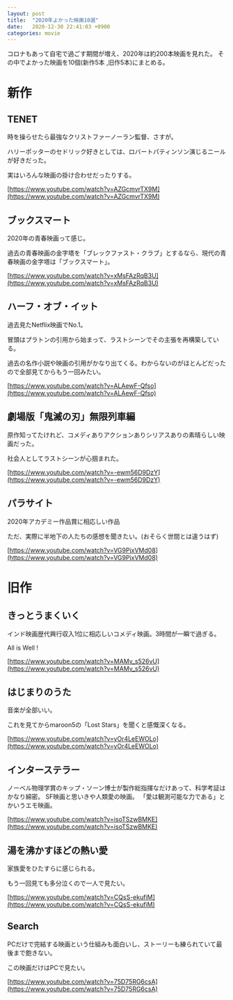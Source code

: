 ```yaml
---
layout: post
title:  "2020年よかった映画10選"
date:   2020-12-30 22:41:03 +0900
categories: movie
---
```



コロナもあって自宅で過ごす期間が増え、2020年は約200本映画を見れた。
その中でよかった映画を10個(新作5本 ,旧作5本)にまとめる。

# 新作

## TENET

時を操らせたら最強なクリストファーノーラン監督、さすが。

ハリーポッターのセドリック好きとしては、ロバートパティンソン演じるニールが好きだった。

実はいろんな映画の掛け合わせだったりする。

[https://www.youtube.com/watch?v=AZGcmvrTX9M](https://www.youtube.com/watch?v=AZGcmvrTX9M)

## ブックスマート

2020年の青春映画って感じ。

過去の青春映画の金字塔を「ブレックファスト・クラブ」とするなら、現代の青春映画の金字塔は「ブックスマート」。

[https://www.youtube.com/watch?v=xMsFAzRqB3U](https://www.youtube.com/watch?v=xMsFAzRqB3U)

## ハーフ・オブ・イット

過去見たNetflix映画でNo.1。

冒頭はプラトンの引用から始まって、ラストシーンでその主張を再構築している。

過去の名作小説や映画の引用がかなり出てくる。わからないのがほとんどだったので全部見てからもう一回みたい。

[https://www.youtube.com/watch?v=ALAewF-Qfso](https://www.youtube.com/watch?v=ALAewF-Qfso)

## 劇場版「鬼滅の刃」無限列車編

原作知ってたけれど、コメディありアクションありシリアスありの素晴らしい映画だった。

社会人としてラストシーンが心掴まれた。

[https://www.youtube.com/watch?v=-ewm56D9DzY](https://www.youtube.com/watch?v=-ewm56D9DzY)

## パラサイト

2020年アカデミー作品賞に相応しい作品

ただ、実際に半地下の人たちの感想を聞きたい。(おそらく世間とは違うはず)

[https://www.youtube.com/watch?v=VG9PjxVMd08](https://www.youtube.com/watch?v=VG9PjxVMd08)

# 旧作

## きっとうまくいく

インド映画歴代興行収入1位に相応しいコメディ映画。3時間が一瞬で過ぎる。

All is Well !

[https://www.youtube.com/watch?v=MAMv_s526vU](https://www.youtube.com/watch?v=MAMv_s526vU)

## はじまりのうた

音楽が全部いい。

これを見てからmaroon5の「Lost Stars」を聞くと感慨深くなる。

[https://www.youtube.com/watch?v=yOr4LeEWOLo](https://www.youtube.com/watch?v=yOr4LeEWOLo)

## インターステラー

ノーベル物理学賞のキップ・ソーン博士が製作総指揮なだけあって、科学考証はかなり綿密。
SF映画と思いきや人類愛の映画。
「愛は観測可能な力である」とかいうエモ映画。

[https://www.youtube.com/watch?v=isoTSzwBMKE](https://www.youtube.com/watch?v=isoTSzwBMKE)

## 湯を沸かすほどの熱い愛

家族愛をひたすらに感じられる。

もう一回見ても多分泣くので一人で見たい。

[https://www.youtube.com/watch?v=CQsS-ekufiM](https://www.youtube.com/watch?v=CQsS-ekufiM)

## Search

PCだけで完結する映画という仕組みも面白いし、ストーリーも練られていて最後まで飽きない。

この映画だけはPCで見たい。

[https://www.youtube.com/watch?v=75D75RG6csA](https://www.youtube.com/watch?v=75D75RG6csA)
